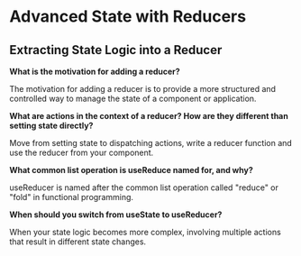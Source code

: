 # Advanced State with Reducers

## Extracting State Logic into a Reducer

**What is the motivation for adding a reducer?**

The motivation for adding a reducer is to provide a more structured and controlled way to manage the state of a component or application.

**What are actions in the context of a reducer? How are they different than setting state directly?**

Move from setting state to dispatching actions, write a reducer function and use the reducer from your component.

**What common list operation is useReduce named for, and why?**

useReducer is named after the common list operation called "reduce" or "fold" in functional programming.

**When should you switch from useState to useReducer?**

When your state logic becomes more complex, involving multiple actions that result in different state changes. 